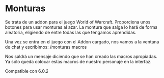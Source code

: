 Monturas
========

Se trata de un addon para el juego World of Warcraft. Proporciona unos botones para usar monturas al azar.
La montura que salga lo hará de forma aleatoria, eligiendo de entre todas las que tengamos aprendidas.

Una vez se entra en el juego con el Addon cargado, nos vamos a la ventana de chat y escribimos:
/monturas macros

Nos saldrá un mensaje diciendo que se han creado las macros apropiadas. Ya sólo queda colocar estas macros
de nuestro personaje en la interfaz.

Compatible con 6.0.2
